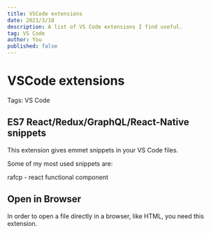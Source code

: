 ```yaml
---
title: VSCode extensions
date: 2021/3/18
description: A list of VS Code extensions I find useful.
tag: VS Code
author: You
published: false
---
```


# VSCode extensions

Tags: VS Code

## ES7 React/Redux/GraphQL/React-Native snippets

This extension gives emmet snippets in your VS Code files.

Some of my most used snippets are:

rafcp - react functional component

## Open in Browser

In order to open a file directly in a browser, like HTML, you need this extension.
